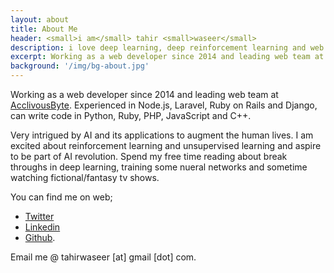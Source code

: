 ```yaml
---
layout: about
title: About Me
header: <small>i am</small> tahir <small>waseer</small>
description: i love deep learning, deep reinforcement learning and web development
excerpt: Working as a web developer since 2014 and leading web team at <a href="http://www.acclivousbyte.com/">AcclivousByte</a>. Experienced in Laravel, Ruby on Rails and Django, usually write code in Python, Ruby, PHP and JavaScript. I love deep learning, deep reinforcement learning and web development.
background: '/img/bg-about.jpg'
---
```


<p class="text-justify">Working as a web developer since 2014 and leading web team at <a href="http://www.acclivousbyte.com/">AcclivousByte</a>. Experienced in Node.js, Laravel, Ruby on Rails and Django, can write code in Python, Ruby, PHP, JavaScript and C++.</p>

<p class="text-justify">Very intrigued by AI and its applications to augment the human lives. I am excited about reinforcement learning and unsupervised learning and aspire to be part of AI revolution. Spend my free time reading about break throughs in deep learning, training some nueral networks and sometime watching fictional/fantasy tv shows.</p>

You can find me on web;
- [Twitter](http://twitter.com/tahirwaseer)
- [Linkedin](https://pk.linkedin.com/in/tahir-waseer)
- [Github](https://github.com/tahirwaseer).

Email me @ tahirwaseer [at] gmail [dot] com.
